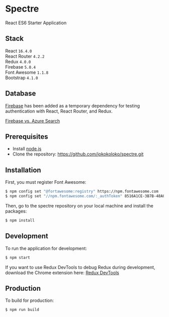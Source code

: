 # Spectre

React ES6 Starter Application

## Stack

React `16.4.0`</br >
React Router `4.2.2`</br >
Redux `4.0.0`</br >
Firebase `5.0.4`</br >
Font Awesome `1.1.8`</br >
Bootstrap `4.1.0`

## Database

[Firebase](https://firebase.google.com/) has been added as a temporary dependency for testing authentication with React, React Router, and Redux.

[Firebase vs. Azure Search](http://db-engines.com/en/system/Firebase+Realtime+Database%3BMicrosoft+Azure+Search)

## Prerequisites

*   Install [node.js](http://nodejs.org/)
*   Clone the repository: https://github.com/jokokoloko/spectre.git

## Installation

First, you must register Font Awesome:

```sh
$ npm config set "@fortawesome:registry" https://npm.fontawesome.com
$ npm config set "//npm.fontawesome.com/:_authToken" 8516A1CE-3B7B-48A0-BF42-4CA83CD66816
```

Then, go to the spectre repository on your local machine and install the packages:

```sh
$ npm install
```

## Development

To run the application for development:

```sh
$ npm start
```

If you want to use Redux DevTools to debug Redux during development, download the Chrome extension here: [Redux DevTools](https://chrome.google.com/webstore/detail/redux-devtools/lmhkpmbekcpmknklioeibfkpmmfibljd/related?hl=en)

## Production

To build for production:

```sh
$ npm run build
```

